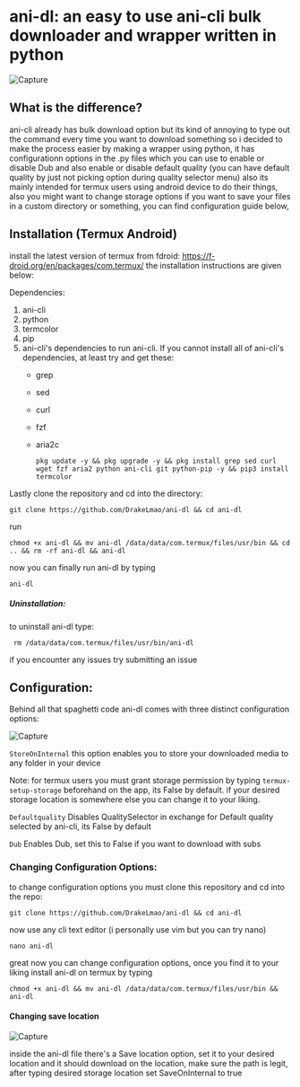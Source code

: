# ani-dl: an easy to use ani-cli bulk downloader and wrapper written in python

![Capture](https://github.com/user-attachments/assets/e132ebb5-3898-421e-bddb-a9c2b32724ca)

## What is the difference?
ani-cli already has bulk download option but its kind of annoying to type out the command every time you want to download something so i decided to make the process easier by making a wrapper using python, it has configurationn options in the .py files which you can use to enable or disable Dub and also enable or disable default quality (you can have default quality by just not picking option during quality selector menu) also its mainly intended for termux users using android device to do their things, also you might want to change storage options if you want to save your files in a custom directory or something, you can find configuration guide below,

## Installation (Termux Android)
install the latest version of termux from fdroid: https://f-droid.org/en/packages/com.termux/
the installation instructions are given below:

Dependencies:
1. ani-cli
2. python
3. termcolor
4. pip
5. ani-cli's dependencies to run ani-cli. If you cannot install all of ani-cli's dependencies, at least try and get these:
    - grep
    - sed
    - curl
    - fzf
    - aria2c

          pkg update -y && pkg upgrade -y && pkg install grep sed curl wget fzf aria2 python ani-cli git python-pip -y && pip3 install termcolor

Lastly clone the repository and cd into the directory:

    git clone https://github.com/DrakeLmao/ani-dl && cd ani-dl
run

    chmod +x ani-dl && mv ani-dl /data/data/com.termux/files/usr/bin && cd .. && rm -rf ani-dl && ani-dl

now you can finally run ani-dl by typing
 
    ani-dl

##### Uninstallation:
to uninstall ani-dl type:

     rm /data/data/com.termux/files/usr/bin/ani-dl

if you encounter any issues try submitting an issue

## Configuration:
Behind all that spaghetti code ani-dl comes with three distinct configuration options:

![Capture](https://github.com/user-attachments/assets/d09be15e-824b-45a2-a914-bbcb1d63d4e4)

```StoreOnInternal``` this option enables you to store your downloaded media to any folder in your device

Note: for termux users you must grant storage permission by typing ```termux-setup-storage``` beforehand on the app, its False by default. if your desired storage location is somewhere else you can change it to your liking.

```Defaultquality``` Disables QualitySelector in exchange for Default quality selected by ani-cli, its False by default

```Dub``` Enables Dub, set this to False if you want to download with subs

### Changing Configuration Options:
to change configuration options you must clone this repository and cd into the repo:
 
    git clone https://github.com/DrakeLmao/ani-dl && cd ani-dl

now use any cli text editor (i personally use vim but you can try nano)

    nano ani-dl

great now you can change configuration options, once you find it to your liking install ani-dl on termux by typing

    chmod +x ani-dl && mv ani-dl /data/data/com.termux/files/usr/bin && ani-dl


#### Changing save location

![Capture](https://github.com/user-attachments/assets/9cfc3a05-336a-4d64-823b-5c8c9447148d)

inside the ani-dl file there's a Save location option, set it to your desired location and it should download on the location, make sure the path is legit, after typing desired storage location set SaveOnInternal to true
